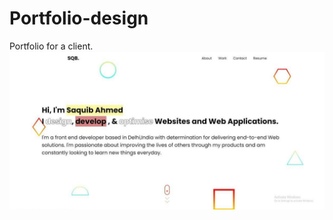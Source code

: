 # Portfolio-design
Portfolio for a client.
![alt text](https://github.com/HUSS41N/Portfolio-design/blob/main/img/gif.gif)

